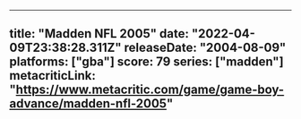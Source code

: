 
---
title: "Madden NFL 2005"
date: "2022-04-09T23:38:28.311Z"
releaseDate: "2004-08-09"
platforms: ["gba"]
score: 79
series: ["madden"]
metacriticLink: "https://www.metacritic.com/game/game-boy-advance/madden-nfl-2005"
---
